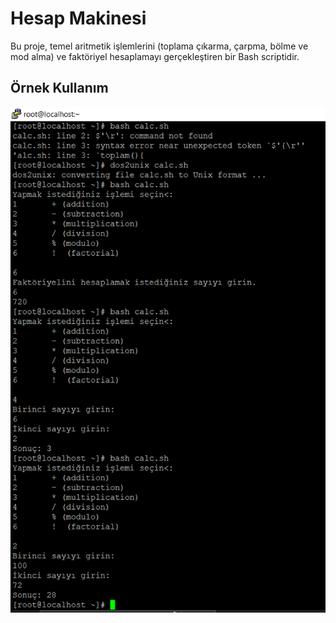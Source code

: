 # Hesap Makinesi

Bu proje, temel aritmetik işlemlerini (toplama çıkarma, çarpma, bölme ve mod alma) ve faktöriyel hesaplamayı gerçekleştiren bir Bash scriptidir.


## Örnek Kullanım

![Calculator](images/calc.png)